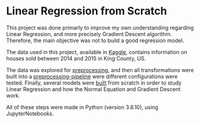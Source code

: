 # Linear Regression from Scratch

This project was done primarly to improve my own understanding regarding Linear Regression, and more precisely Gradient Descent algorithm. Therefore, the main objective was not to build a good regression model. 

The data used in this project, available in [Kaggle](https://www.kaggle.com/harlfoxem/housesalesprediction), contains information on houses sold between 2014 and 2015 in King County, US.

The data was explored for [preprocessing](https://github.com/pcmaldonado/Linear_Regression_from_Scratch/blob/main/Preprocessing.ipynb), and then all transformations were built into a [preprocessing-pipeline](https://github.com/pcmaldonado/Linear_Regression_from_Scratch/blob/main/Preprocessing_pipeline.ipynb) were different configurations were tested. Finally, several models were [built](https://github.com/pcmaldonado/Linear_Regression_from_Scratch/blob/main/Linear_regression_from_scratch.ipynb) from scratch in order to study Linear Regression and how the Normal Equation and Gradient Descent work.

All of these steps were made in Python (version 3.8.10), using JupyterNotebooks.
